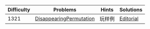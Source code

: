| Difficulty | Problems | Hints | Solutions |
|------------|------------|-----------|-----------|
| 1321 | [DisappearingPermutation](https://codeforces.com/contest/2086/problem/C) | 玩样例 | [Editorial](https://github.com/aboutliu/Daily_Problem/blob/main/2025/04/04/solution/DisappearingPermutation.md) |
